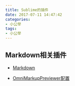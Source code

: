```yaml
---
title: Sublime的插件
date: 2017-07-11 14:47:42
categories:
- 小公举
tags:
- 小公举
---
```


## Markdown相关插件
- [Markdown](http://www.jianshu.com/p/aa30cc25c91b)

- [OmniMarkupPreviewer配置](http://macplay.github.io/cool-software/perfect-markdown-writing-experience-from-st3/#fn:toc)